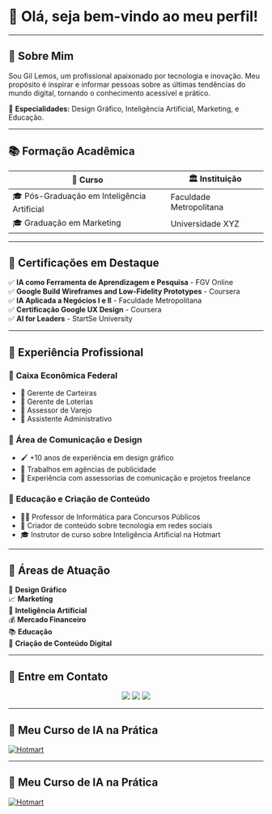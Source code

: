 
# 👋 Olá, seja bem-vindo ao meu perfil!

---

## 🎯 Sobre Mim  

Sou Gil Lemos, um profissional apaixonado por tecnologia e inovação. 
Meu propósito é inspirar e informar pessoas sobre as últimas tendências do mundo digital, 
tornando o conhecimento acessível e prático. 

📌 **Especialidades:** Design Gráfico, Inteligência Artificial, Marketing, e Educação.

---

## 📚 Formação Acadêmica  

| 📖 Curso | 🏛️ Instituição |
|----------|---------------|
| 🎓 Pós-Graduação em Inteligência Artificial | Faculdade Metropolitana |
| 🎓 Graduação em Marketing | Universidade XYZ |

---

## 📜 Certificações em Destaque

✅ **IA como Ferramenta de Aprendizagem e Pesquisa** - FGV Online  
✅ **Google Build Wireframes and Low-Fidelity Prototypes** - Coursera  
✅ **IA Aplicada a Negócios I e II** - Faculdade Metropolitana  
✅ **Certificação Google UX Design** - Coursera  
✅ **AI for Leaders** - StartSe University  

---

## 💼 Experiência Profissional  

### 🎯 **Caixa Econômica Federal**  
- 📌 Gerente de Carteiras  
- 📌 Gerente de Loterias  
- 📌 Assessor de Varejo  
- 📌 Assistente Administrativo  

### 🎨 **Área de Comunicação e Design**  
- 🖌️ +10 anos de experiência em design gráfico  
- 📢 Trabalhos em agências de publicidade  
- 🎯 Experiência com assessorias de comunicação e projetos freelance  

### 📢 **Educação e Criação de Conteúdo**  
- 👨‍🏫 Professor de Informática para Concursos Públicos  
- 🎥 Criador de conteúdo sobre tecnologia em redes sociais  
- 🎓 Instrutor de curso sobre Inteligência Artificial na Hotmart  

---

## 🚀 Áreas de Atuação

🎨 **Design Gráfico**  
📈 **Marketing**  
🤖 **Inteligência Artificial**  
💰 **Mercado Financeiro**  
📚 **Educação**  
📱 **Criação de Conteúdo Digital**  

---

## 🔗 Entre em Contato  

<p align="center">
  <a href="https://www.instagram.com/gillemosai"><img src="https://img.shields.io/badge/Instagram-E4405F?style=for-the-badge&logo=instagram&logoColor=white"/></a>
  <a href="https://www.linkedin.com/in/gillemosai"><img src="https://img.shields.io/badge/LinkedIn-0077B5?style=for-the-badge&logo=linkedin&logoColor=white"/></a>
  <a href="http://youtube.com/gillemosdl"><img src="https://img.shields.io/badge/YouTube-FF0000?style=for-the-badge&logo=youtube&logoColor=white"/></a>
</p>

---

## 🤖 Meu Curso de IA na Prática

[![Hotmart](https://img.shields.io/badge/Curso_IA_na_Prática-fd5308?style=for-the-badge)](https://gillemos.hotmart.host/ia360)



---

## 🤖 Meu Curso de IA na Prática

[![Hotmart](https://img.shields.io/badge/Curso_IA_na_Prática-fd5308?style=for-the-badge)](https://gillemos.hotmart.host/ia360)

